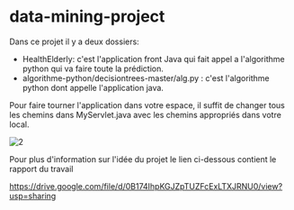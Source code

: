 # data-mining-project

Dans ce projet il y a deux dossiers:
  * HealthElderly: c'est l'application front Java qui fait appel a l'algorithme python qui va faire toute la prédiction.
  * algorithme-python/decisiontrees-master/alg.py : c'est l'algorithme python dont appelle l'application java.
  
  Pour faire tourner l'application dans votre espace, il suffit de changer tous les chemins dans MyServlet.java avec les chemins appropriés dans votre local.
  
  ![2](https://user-images.githubusercontent.com/25775136/26957316-77b2c4e4-4cc4-11e7-9f2a-492715e86c1f.PNG)
  
   Pour plus d'information sur l'idée du projet le lien ci-dessous contient le rapport du travail
   
   https://drive.google.com/file/d/0B174IhpKGJZpTUZFcExLTXJRNU0/view?usp=sharing
  
